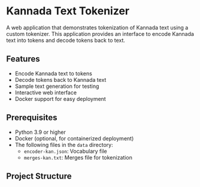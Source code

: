 # Kannada Text Tokenizer

A web application that demonstrates tokenization of Kannada text using a custom tokenizer. This application provides an interface to encode Kannada text into tokens and decode tokens back to text.

## Features

- Encode Kannada text to tokens
- Decode tokens back to Kannada text
- Sample text generation for testing
- Interactive web interface
- Docker support for easy deployment

## Prerequisites

- Python 3.9 or higher
- Docker (optional, for containerized deployment)
- The following files in the `data` directory:
  - `encoder-kan.json`: Vocabulary file
  - `merges-kan.txt`: Merges file for tokenization

## Project Structure 